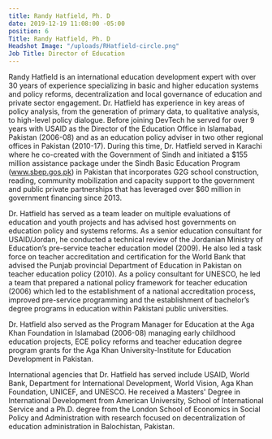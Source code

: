 ```yaml
---
title: Randy Hatfield, Ph. D
date: 2019-12-19 11:08:00 -05:00
position: 6
Title: Randy Hatfield, Ph. D
Headshot Image: "/uploads/RHatfield-circle.png"
Job Title: Director of Education
---
```


Randy Hatfield is an international education development expert with over 30 years of experience specializing in basic and higher education  systems and policy reforms, decentralization and local governance of education and private sector engagement. Dr. Hatfield has experience in key areas of policy analysis, from the generation of primary data, to qualitative analysis, to high-level policy dialogue. Before joining DevTech he served for over 9 years with USAID as the Director of the Education Office in Islamabad, Pakistan (2006-08) and as an education policy adviser in two other regional offices in Pakistan (2010-17). During this time, Dr. Hatfield served in Karachi  where he co-created with the Government of Sindh and initiated a $155 million assistance package under the Sindh Basic Education Program (www.sbep.gos.pk)  in Pakistan that incorporates  G2G school construction, reading, community mobilization and capacity support to the government and public private partnerships that has leveraged over $60 million in government financing since 2013. 

Dr. Hatfield has served as a team leader on multiple evaluations of education and youth projects and has advised host governments on education policy and systems reforms. As a senior education consultant for USAID/Jordan, he conducted a technical review of the Jordanian Ministry of Education’s pre-service teacher education model (2009). He also led a task force on teacher accreditation and certification for the World Bank that advised the Punjab provincial Department of Education in Pakistan on teacher education policy (2010). As a policy consultant for UNESCO, he led a team that prepared a national policy framework for teacher education (2006) which led to the establishment of a national accreditation process, improved pre-service programming and the establishment of bachelor’s degree programs in education within Pakistani public universities. 

Dr. Hatfield also served as the Program Manager for Education at the Aga Khan Foundation in Islamabad (2006-08) managing early childhood education projects, ECE policy reforms and teacher education degree program grants for the Aga Khan University-Institute for Education Development in Pakistan.

International agencies that Dr. Hatfield has served include USAID, World Bank, Department for International Development, World Vision, Aga Khan Foundation, UNICEF, and UNESCO. He received a Masters' Degree in International Development from American University, School of International Service and a Ph.D. degree from the London School of Economics in Social Policy and Administration with research focused on decentralization of education administration in Balochistan, Pakistan.
